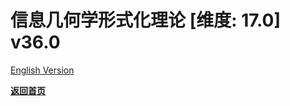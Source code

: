 # 信息几何学形式化理论 [维度: 17.0] v36.0

[English Version](formal_theory_information_geometry_en.md)

**[返回首页](../README.md)**
